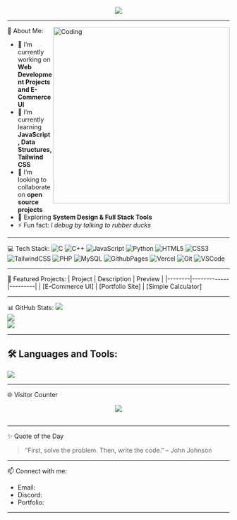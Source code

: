 <p align="center">
  <img src="https://readme-typing-svg.herokuapp.com?font=Fira+Code&weight=700&size=25&pause=1000&color=00F7FF&center=true&vCenter=true&width=600&lines=Hi!+I'm+YouKnowMeRight;" />
</p>

---

<img align="right" alt="Coding" width="400" src="https://media.giphy.com/media/qgQUggAC3Pfv687qPC/giphy.gif" />

💫 About Me:
- 🔭 I’m currently working on **Web Development Projects and E-Commerce UI**
- 🌱 I’m currently learning **JavaScript, Data Structures, Tailwind CSS**
- 👯 I’m looking to collaborate on **open source projects**
- 🧠 Exploring **System Design & Full Stack Tools**
- ⚡ Fun fact: *I debug by talking to rubber ducks*

---

💻 Tech Stack:
![C](https://img.shields.io/badge/c-%2300599C.svg?style=for-the-badge&logo=c&logoColor=white)
![C++](https://img.shields.io/badge/c++-%2300599C.svg?style=for-the-badge&logo=c%2B%2B&logoColor=white)
![JavaScript](https://img.shields.io/badge/javascript-%23323330.svg?style=for-the-badge&logo=javascript&logoColor=%23F7DF1E)
![Python](https://img.shields.io/badge/python-3670A0?style=for-the-badge&logo=python&logoColor=ffdd54)
![HTML5](https://img.shields.io/badge/html5-%23E34F26.svg?style=for-the-badge&logo=html5&logoColor=white)
![CSS3](https://img.shields.io/badge/css3-%231572B6.svg?style=for-the-badge&logo=css3&logoColor=white)
![TailwindCSS](https://img.shields.io/badge/tailwindcss-38B2AC?style=for-the-badge&logo=tailwind-css&logoColor=white)
![PHP](https://img.shields.io/badge/php-777BB4.svg?style=for-the-badge&logo=php&logoColor=white)
![MySQL](https://img.shields.io/badge/mysql-00000F?style=for-the-badge&logo=mysql&logoColor=white)
![GithubPages](https://img.shields.io/badge/github%20pages-121013?style=for-the-badge&logo=github&logoColor=white)
![Vercel](https://img.shields.io/badge/vercel-%23000000.svg?style=for-the-badge&logo=vercel&logoColor=white)
![Git](https://img.shields.io/badge/git-F05032?style=for-the-badge&logo=git&logoColor=white)
![VSCode](https://img.shields.io/badge/VS%20Code-0078d7.svg?style=for-the-badge&logo=visual-studio-code&logoColor=white)

---

📌 Featured Projects:
| Project | Description | Preview |
|--------|-------------|---------|
| [E-Commerce UI]
| [Portfolio Site]
| [Simple Calculator]

---

 📊 GitHub Stats:
![](https://github-readme-stats.vercel.app/api?username=youknowmeright&theme=tokyonight&hide_border=true&include_all_commits=true&count_private=true)<br/>
![](https://github-readme-streak-stats.herokuapp.com/?user=youknowmeright&theme=tokyonight&hide_border=true)<br/>
![](https://github-readme-stats.vercel.app/api/top-langs/?username=youknowmeright&theme=tokyonight&hide_border=true&layout=compact)

---

## 🛠️ Languages and Tools:
<p align="left">
  <img src="https://skillicons.dev/icons?i=html,css,js,tailwind,php,mysql,git,github,vscode" />
</p>

---

 🌐 Visitor Counter
<p align="center">
  <img src="https://profile-counter.glitch.me/youknowmeright/count.svg" />
  <br/>

  <br/>

</p>

---

 ✨ Quote of the Day
> “First, solve the problem. Then, write the code.” – John Johnson

---

 📫 Connect with me:
- Email: 
- Discord: 
- Portfolio: 

---


